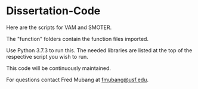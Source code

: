 # Dissertation-Code

Here are the scripts for VAM and SMOTER.

The "function" folders contain the function files imported.

Use Python 3.7.3 to run this. The needed libraries are listed at the top of the respective script you wish to run.

This code will be continuously maintained. 

For questions contact Fred Mubang at fmubang@usf.edu.

